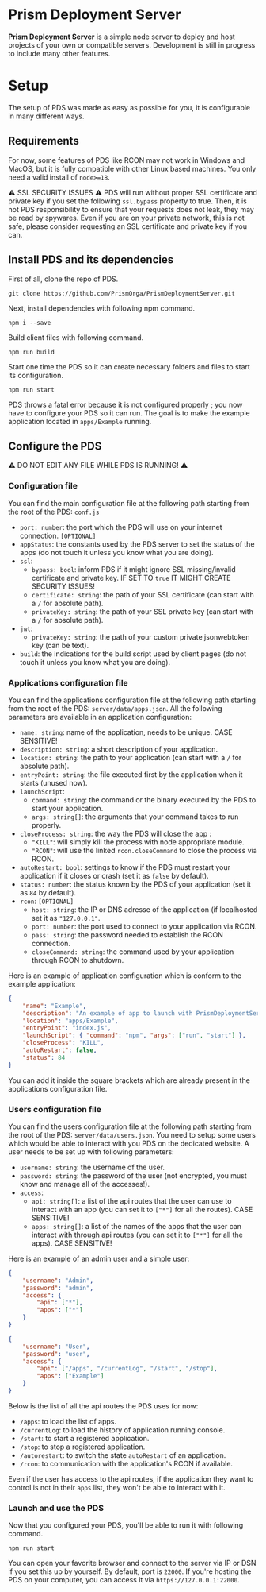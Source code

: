 
# Prism Deployment Server

**Prism Deployment Server** is a simple node server to deploy and host projects of your own or compatible servers. Development is still in progress to include many other features.


# Setup

The setup of PDS was made as easy as possible for you, it is configurable in many different ways.

## Requirements

For now, some features of PDS like RCON may not work in Windows and MacOS, but it is fully compatible with other Linux based machines.
You only need a valid install of `node>=18`.

⚠️ SSL SECURITY ISSUES ⚠️
PDS will run without proper SSL certificate and private key if you set the following `ssl.bypass` property to true. Then, it is not PDS responsibility to ensure that your requests does not leak, they may be read by spywares. Even if you are on your private network, this is not safe, please consider requesting an SSL certificate and private key if you can.

## Install PDS and its dependencies

First of all, clone the repo of PDS.

`git clone https://github.com/PrismOrga/PrismDeploymentServer.git`

Next, install dependencies with following npm command.

`npm i --save`

Build client files with following command.

`npm run build`

Start one time the PDS so it can create necessary folders and files to start its configuration.

`npm run start`

PDS throws a fatal error because it is not configured properly ; you now have to configure your PDS so it can run. The goal is to make the example application located in `apps/Example` running.

## Configure the PDS

⚠️ DO NOT EDIT ANY FILE WHILE PDS IS RUNNING! ⚠️

### Configuration file

You can find the main configuration file at the following path starting from the root of the PDS: `conf.js`
- `port: number`: the port which the PDS will use on your internet connection. `[OPTIONAL]`
- `appStatus`: the constants used by the PDS server to set the status of the apps (do not touch it unless you know what you are doing).
- `ssl`:
  - `bypass: bool`: inform PDS if it might ignore SSL missing/invalid certificate and private key. IF SET TO `true` IT MIGHT CREATE SECURITY ISSUES!
  - `certificate: string`: the path of your SSL certificate (can start with a `/` for absolute path).
  - `privateKey: string`: the path of your SSL private key (can start with a `/` for absolute path).
- `jwt`:
    - `privateKey: string`: the path of your custom private jsonwebtoken key (can be text).
- `build`:  the indications for the build script used by client pages (do not touch it unless you know what you are doing).

### Applications configuration file

You can find the applications configuration file at the following path starting from the root of the PDS: `server/data/apps.json`.
All the following parameters are available in an application configuration:
- `name: string`: name of the application, needs to be unique. CASE SENSITIVE!
- `description: string`: a short description of your application.
- `location: string`: the path to your application (can start with a `/` for absolute path).
- `entryPoint: string`: the file executed first by the application when it starts (unused now).
- `launchScript`:
  - `command: string`: the command or the binary executed by the PDS to start your application.
  - `args: string[]`: the arguments that your command takes to run properly.
- `closeProcess: string`: the way the PDS will close the app :
	- `"KILL"`: will simply kill the process with node appropriate module.
	- `"RCON"`: will use the linked `rcon.closeCommand` to close the process via RCON.
- `autoRestart: bool`: settings to know if the PDS must restart your application if it closes or crash (set it as `false` by default).
- `status: number`: the status known by the PDS of your application (set it as `84` by default).
- `rcon`: `[OPTIONAL]`
  - `host: string`: the IP or DNS adresse of the application (if localhosted set it as `"127.0.0.1"`.
  - `port: number`: the port used to connect to your application via RCON.
  - `pass: string`: the password needed to establish the RCON connection.
  - `closeCommand: string`: the command used by your application through RCON to shutdown.

Here is an example of application configuration which is conform to the example application:
```json
{
    "name": "Example",
    "description": "An example of app to launch with PrismDeploymentServer",
    "location": "apps/Example",
    "entryPoint": "index.js",
    "launchScript": { "command": "npm", "args": ["run", "start"] },
    "closeProcess": "KILL",
    "autoRestart": false,
    "status": 84
}
```
You can add it inside the square brackets which are already present in the applications configuration file.

### Users configuration file

You can find the users configuration file at the following path starting from the root of the PDS: `server/data/users.json`.
You need to setup some users which would be able to interact with you PDS on the dedicated website.
A user needs to be set up with following parameters:
- `username: string`: the username of the user.
- `password: string`: the password of the user (not encrypted, you must know and manage all of the accesses!).
- `access`:
  - `api: string[]`: a list of the api routes that the user can use to interact with an app (you can set it to `["*"]` for all the routes). CASE SENSITIVE!
  - `apps: string[]`: a list of the names of the apps that the user can interact with through api routes (you can set it to `["*"]` for all the apps). CASE SENSITIVE!

Here is an example of an admin user and a simple user:
```json
{
	"username": "Admin",
	"password": "admin",
	"access": {
		"api": ["*"],
		"apps": ["*"]
	}
}
```
```json
{
	"username": "User",
	"password": "user",
	"access": {
		"api": ["/apps", "/currentLog", "/start", "/stop"],
		"apps": ["Example"]
	}
}
```
Below is the list of all the api routes the PDS uses for now:
- `/apps`: to load the list of apps.
- `/currentLog`: to load the history of application running console.
- `/start`: to start a registered application.
- `/stop`: to stop a registered application.
- `/autorestart`: to switch the state `autoRestart` of an application.
- `/rcon`: to communication with the application's RCON if available.

Even if the user has access to the api routes, if the application they want to control is not in their `apps` list, they won't be able to interact with it.

### Launch and use the PDS

Now that you configured your PDS, you'll be able to run it with following command.

`npm run start`

You can open your favorite browser and connect to the server via IP or DSN if you set this up by yourself.
By default, port is `22000`.
If you're hosting the PDS on your computer, you can access it via `https://127.0.0.1:22000`.